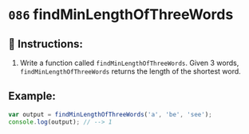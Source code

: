 # `086` findMinLengthOfThreeWords

## 📝 Instructions: 

1. Write a function called `findMinLengthOfThreeWords`. Given 3 words, `findMinLengthOfThreeWords` returns the length of the shortest word.

## Example:

```js
var output = findMinLengthOfThreeWords('a', 'be', 'see');
console.log(output); // --> 1
```